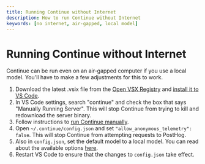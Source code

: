 ```yaml
---
title: Running Continue without Internet
description: How to run Continue without Internet
keywords: [no internet, air-gapped, local model]
---
```


# Running Continue without Internet

Continue can be run even on an air-gapped computer if you use a local model. You'll have to make a few adjustments for this to work.

1. Download the latest .vsix file from the [Open VSX Registry](https://open-vsx.org/extension/Continue/continue) and [install it to VS Code](https://code.visualstudio.com/docs/editor/extension-marketplace#_install-from-a-vsix).
2. In VS Code settings, search "continue" and check the box that says "Manually Running Server". This will stop Continue from trying to kill and redownload the server binary.
3. Follow instructions to [run Continue manually](./manually-run-continue.md).
4. Open `~/.continue/config.json` and set `"allow_anonymous_telemetry": false`. This will stop Continue from attempting requests to PostHog.
5. Also in `config.json`, set the default model to a local model. You can read about the available options [here](../model-setup/select-model.md).
6. Restart VS Code to ensure that the changes to `config.json` take effect.
